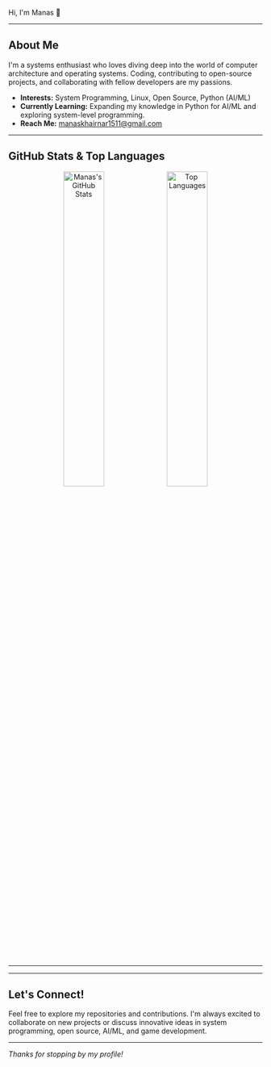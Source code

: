 Hi, I'm Manas 👋

---

## About Me

I'm a systems enthusiast who loves diving deep into the world of computer architecture and operating systems. Coding, contributing to open-source projects, and collaborating with fellow developers are my passions.

-   **Interests:** System Programming, Linux, Open Source, Python (AI/ML)
-   **Currently Learning:** Expanding my knowledge in Python for AI/ML and exploring system-level programming.
-   **Reach Me:** [manaskhairnar1511@gmail.com](mailto:manaskhairnar1511@gmail.com)

---

## GitHub Stats & Top Languages

<p align="center">
    <img src="https://github-readme-stats.vercel.app/api?username=manas1511200&show_icons=true&theme=tokyonight&hide_border=true" alt="Manas's GitHub Stats" width="40%" />
    <img src="https://github-readme-stats.vercel.app/api/top-langs/?username=manas1511200&layout=compact&theme=tokyonight&hide_border=true" alt="Top Languages" width="40%" />
</p>

---


---

## Let's Connect!

Feel free to explore my repositories and contributions. I'm always excited to collaborate on new projects or discuss innovative ideas in system programming, open source, AI/ML, and game development.

---

*Thanks for stopping by my profile!*
